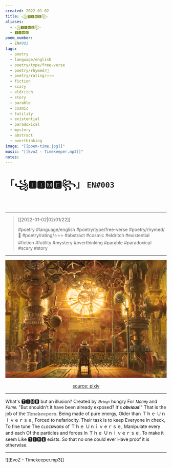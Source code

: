 ```yaml
---
created: 2022-01-02
title: ꧁🆃🅸🅼🅴꧂
aliases:
  - ꧁🆃🅸🅼🅴꧂
  - 🆃🅸🅼🅴
poem_number:
  - EN#003
tags:
  - poetry
  - language/english
  - poetry/type/free-verse
  - poetry/rhymed/🔴
  - poetry/rating/⭐⭐⭐
  - fiction
  - scary
  - eldritch
  - story
  - parable
  - cosmic
  - futility
  - existential
  - paradoxical
  - mystery
  - abstract
  - overthinking
image: "[[poem-time.jpg]]"
music: "[[EvoZ - Timekeeper.mp3]]"
notes:
---
```

# 「꧁🆃🅸🅼🅴꧂」 `EN#003`
</br>

---

> [[2022-01-02|02/01/22]]
> 
> #poetry 
> #language/english 
> #poetry/type/free-verse 
> #poetry/rhymed/🔴 
> #poetry/rating/⭐⭐⭐ 
> #abstract #cosmic #eldritch #existential #fiction #futility #mystery #overthinking #parable #paradoxical #scary #story 

---

![poem-time](../!art/poem-time.jpg)


<center class="img_caption"><a href="https://www.pixiv.net/en/artworks/45250269" class="source-link">source: pixiv</a></center>

---

What's 🆃🅸🅼🅴 but an illusion?
Created by 𝔅𝔢𝔦𝔫𝔤𝔰 hungry
For 𝘔𝘰𝘯𝘦𝘺 and 𝘍𝘢𝘮𝘦.
"But shouldn't it have been
already exposed? It's 𝙤𝙗𝙫𝙞𝙤𝙪𝙨!"
That is the job of the
𝕋𝕚𝕞𝕖𝕜𝕖𝕖𝕡𝕖𝕣𝕤.
Being made of pure energy,
Older than Ｔｈｅ Ｕｎｉｖｅｒｓｅ,
Forced to nefariocity.
Their task is to keep
Everyone in check,
To fine tune
The ᴄʟᴏᴄᴋᴡᴏʀᴋ of Ｔｈｅ Ｕｎｉｖｅｒｓｅ,
Manipulate every and each
Of the particles and forces
In Ｔｈｅ Ｕｎｉｖｅｒｓｅ,
To make it seem
Like 🆃🅸🅼🅴 exists.
So that no one could ever
Have proof it is otherwise.

---

![[EvoZ - Timekeeper.mp3]]